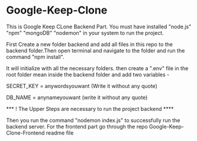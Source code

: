 # Google-Keep-Clone
This is Google Keep CLone Backend Part. You must have installed "node.js" "npm" "mongoDB" "nodemon" in your system to run the project.

First Create a new folder backend and add all files in this repo to the backend folder.Then open terminal and navigate to the folder and run the command "npm install".

It will initialize with all the necessary folders. then create a ".env" file in the root folder mean inside the backend folder and add two variables -

SECRET_KEY = anywordsyouwant (Write it without any quote)

DB_NAME = anynameyouwant (write it without any quote)

*** ! The Upper Steps are necessary to run the project backend ****

Then you run the command "nodemon index.js" to successfully run the backend server. For the frontend part go through the repo Google-Keep-Clone-Frontend readme file

